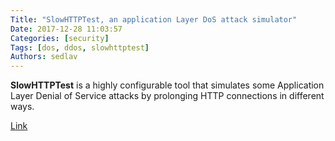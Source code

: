 ```yaml
---
Title: "SlowHTTPTest, an application Layer DoS attack simulator"
Date: 2017-12-28 11:03:57
Categories: [security]
Tags: [dos, ddos, slowhttptest]
Authors: sedlav
---
```


**SlowHTTPTest** is a highly configurable tool that simulates some Application Layer Denial of Service attacks by prolonging HTTP connections in different ways.

[Link](https://github.com/shekyan/slowhttptest)

